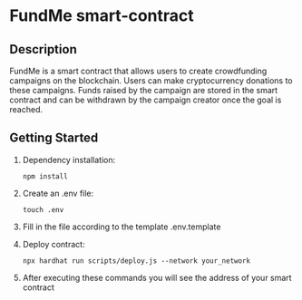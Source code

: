 # FundMe smart-contract

## Description
FundMe is a smart contract that allows users to create crowdfunding campaigns on the blockchain. Users can make cryptocurrency donations to these campaigns. Funds raised by the campaign are stored in the smart contract and can be withdrawn by the campaign creator once the goal is reached.

## Getting Started
1. Dependency installation:

	`npm install`

2. Create an .env file:

	`touch .env`

3. Fill in the file according to the template .env.template

4. Deploy contract:

	`npx hardhat run scripts/deploy.js --network your_network`

4. After executing these commands you will see the address of your smart contract